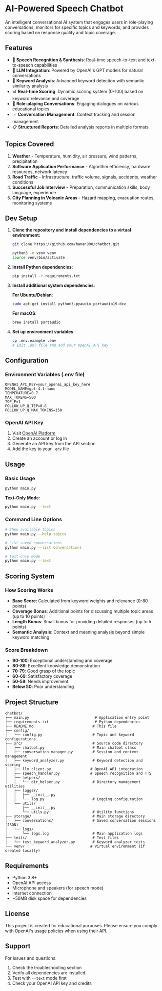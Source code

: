 # AI-Powered Speech Chatbot

An intelligent conversational AI system that engages users in role-playing conversations, monitors for specific topics and keywords, and provides scoring based on response quality and topic coverage.

## Features

- 🎤 **Speech Recognition & Synthesis**: Real-time speech-to-text and text-to-speech capabilities
- 🤖 **LLM Integration**: Powered by OpenAI's GPT models for natural conversations
- 🎯 **Keyword Analysis**: Advanced keyword detection with semantic similarity analysis
- 📊 **Real-time Scoring**: Dynamic scoring system (0-100) based on keyword relevance and coverage
- 💬 **Role-playing Conversations**: Engaging dialogues on various educational topics
- 📈 **Conversation Management**: Context tracking and session management
- 📋 **Structured Reports**: Detailed analysis reports in multiple formats

## Topics Covered

1. **Weather** - Temperature, humidity, air pressure, wind patterns, precipitation
2. **Software Application Performance** - Algorithm efficiency, hardware resources, network latency
3. **Road Traffic** - Infrastructure, traffic volume, signals, accidents, weather conditions
4. **Successful Job Interview** - Preparation, communication skills, body language, experience
5. **City Planning in Volcanic Areas** - Hazard mapping, evacuation routes, monitoring systems

## Dev Setup




1. **Clone the repository and install dependencies to a virtual environment:**
   ```bash
   git clone https://github.com/hanan000/chatbot.git
   ```
   
   ```bash
   python3 -m venv venv
   source venv/bin/activate
   ```
2. **Install Python dependencies**:
   ```bash
   pip install -r requirements.txt
   ```

3. **Install additional system dependencies**:
   
   **For Ubuntu/Debian**:
   ```bash
   sudo apt-get install python3-pyaudio portaudio19-dev
   ```
   
   **For macOS**:
   ```bash
   brew install portaudio
   ```

4. **Set up environment variables**:
   ```bash
   cp .env.example .env
   # Edit .env file and add your OpenAI API key
   ```



## Configuration

### Environment Variables (.env file)

```env
OPENAI_API_KEY=your_openai_api_key_here
MODEL_NAME=gpt-4.1-nano
TEMPERATURE=0.7
MAX_TOKENS=500
TOP_P=1
FOLLOW_UP_Q_TEP=0.8
FOLLOW_UP_Q_MAX_TOKENS=150
```

### OpenAI API Key

1. Visit [OpenAI Platform](https://platform.openai.com/)
2. Create an account or log in
3. Generate an API key from the API section
4. Add the key to your `.env` file

## Usage

### Basic Usage

```bash
python main.py
```

**Text-Only Mode**:
```bash
python main.py --text
```

### Command Line Options

```bash
# Show available topics
python main.py --help-topics

# List saved conversations
python main.py --list-conversations

# Text-only mode
python main.py --text
```

## Scoring System

### How Scoring Works

- **Base Score**: Calculated from keyword weights and relevance (0-80 points)
- **Coverage Bonus**: Additional points for discussing multiple topic areas (up to 10 points)
- **Length Bonus**: Small bonus for providing detailed responses (up to 5 points)
- **Semantic Analysis**: Context and meaning analysis beyond simple keyword matching

### Score Breakdown

- **90-100**: Exceptional understanding and coverage
- **80-89**: Excellent knowledge demonstration
- **70-79**: Good grasp of the topic
- **60-69**: Satisfactory coverage
- **50-59**: Needs improvement
- **Below 50**: Poor understanding

## Project Structure

```
chatbot/
├── main.py                              # Application entry point
├── requirements.txt                     # Python dependencies
├── README.md                           # This file
├── config/
│   └── config.py                       # Topic and keyword configurations
├── src/                                # Source code directory
│   ├── chatbot.py                      # Main chatbot class
│   ├── conversation_manager.py         # Session and context management
│   ├── keyword_analyzer.py             # Keyword detection and scoring
│   ├── llm_client.py                  # OpenAI API integration
│   ├── speech_handler.py              # Speech recognition and TTS
│   ├── helpers/
│   │   └── dir_helper.py               # Directory management utilities
│   ├── logger/
│   │   ├── __init__.py
│   │   └── log.py                      # Logging configuration
│   └── utils/
│       ├── __init__.py
│       └── utils.py                    # Utility functions
├── storage/                            # Main storage directory
│   ├── conversations/                  # Saved conversation sessions (JSON)
│   └── logs/
│       └── logs.log                    # Main application logs
├── tests/                              # Test files
│   └── test_keyword_analyzer.py        # Keyword analyzer tests
└── venv/                              # Virtual environment (if created locally)
```


## Requirements

- Python 3.8+
- OpenAI API access
- Microphone and speakers (for speech mode)
- Internet connection
- ~50MB disk space for dependencies

## License

This project is created for educational purposes. Please ensure you comply with OpenAI's usage policies when using their API.

## Support

For issues and questions:
1. Check the troubleshooting section
2. Verify all dependencies are installed
3. Test with `--text` mode first
4. Check your OpenAI API key and credits
